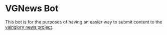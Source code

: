 # VGNews Bot
This bot is for the purposes of having an easier way to submit content to the [vainglory news project](https://github.com/Skillz4Killz/vainglory-news).
